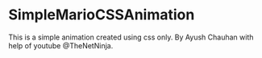 # SimpleMarioCSSAnimation
This is a simple animation created using css only.
By Ayush Chauhan with help of youtube @TheNetNinja.

